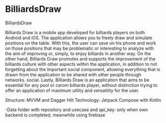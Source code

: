 # BilliardsDraw
BilliardsDraw

Billiards Draw is a mobile app developed for billiards players on both Android and iOS. The application allows you to freely draw and simulate positions on the table. With this, the user can save on his phone and work on those positions that may be problematic or interesting to analyze with the aim of improving or, simply, to enjoy billiards in another way. On the other hand, Billiards Draw promotes and supports the improvement of the billiards culture with other aspects within the application, in addition to not forgetting about the important social component, allowing everything that is drawn from the application to be shared with other people through networks. social. Lastly, Billiards Draw is an application that aims to be essential for any pool or carom billiards player, without distinction trying to offer an application of maximum utility and versatility for the user.

Structure: MVVM and Dagger Hilt
Technology: Jetpack Compose with Kotlin

-Data folder with repository and usecase and api_key: only when own backend is completed, meanwhile using firebase
